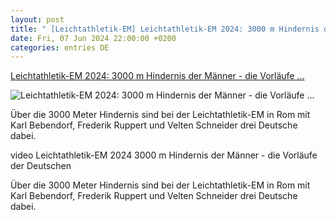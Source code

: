 ```yaml
---
layout: post
title: " [Leichtathletik-EM] Leichtathletik-EM 2024: 3000 m Hindernis der Männer - die Vorläufe ..."
date: Fri, 07 Jun 2024 22:00:00 +0200
categories: entries DE
---
```

[Leichtathletik-EM 2024: 3000 m Hindernis der Männer - die Vorläufe ...](https://www.sportschau.de/leichtathletik/em/3000-meter-hindernis-der-maenner-die-vorlaeufe-der-deutschen,video-laem-rom-dreitausend-hindernis-maenner-100.html)

![Leichtathletik-EM 2024: 3000 m Hindernis der Männer - die Vorläufe ...](https://images.sportschau.de/image/b627eb55-d0f2-491d-952e-8d564c102d33/AAABj_cL1XU/AAABjwnlFvA/16x9-1280/la-em-samstag-100.jpg)

Über die 3000 Meter Hindernis sind bei der Leichtathletik-EM in Rom mit Karl Bebendorf, Frederik Ruppert und Velten Schneider drei Deutsche dabei.

video Leichtathletik-EM 2024 3000 m Hindernis der Männer - die Vorläufe der Deutschen

Über die 3000 Meter Hindernis sind bei der Leichtathletik-EM in Rom mit Karl Bebendorf, Frederik Ruppert und Velten Schneider drei Deutsche dabei.

